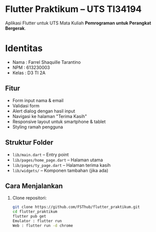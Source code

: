 # Flutter Praktikum – UTS TI34194

Aplikasi Flutter untuk UTS Mata Kuliah **Pemrograman untuk Perangkat Bergerak**.

# Identitas

- Nama : Farrel Shaquille Tarantino
- NPM : 613230003
- Kelas : D3 TI 2A

## Fitur

- Form input nama & email
- Validasi form
- Alert dialog dengan hasil input
- Navigasi ke halaman "Terima Kasih"
- Responsive layout untuk smartphone & tablet
- Styling ramah pengguna

## Struktur Folder

- `lib/main.dart` – Entry point
- `lib/pages/home_page.dart` – Halaman utama
- `lib/pages/ty_page.dart` – Halaman terima kasih
- `lib/widgets/` – Komponen tambahan (jika ada)

## Cara Menjalankan

1. Clone repositori:

   ```bash
   git clone https://github.com/FSThub/flutter_praktikum.git
   cd flutter_praktikum
   flutter pub get
   Emulator : flutter run
   Web : flutter run -d chrome
   ```

